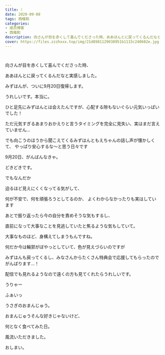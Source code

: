 ```yaml
---
title: ☾
date: 2020-09-08
tags: 西條和
categories: 
- 成员博客
- 西條和
description: 向さんが目を赤くして喜んでくださった時、ああほんとに戻ってくるんだなと実感しました。...
cover: https://files.zzzhxxx.top/img/21d8981129038951b1133c240602e.jpg 
---
```


        ﻿

















向さんが目を赤くして喜んでくださった時、












ああほんとに戻ってくるんだなと実感しました。


























みずはんが、ついに9月20日復帰します。














うれしいです。本当に。















ひと足先にみずはんとは会えたんですが、心配する隙もないぐらい元気いっぱいでした！









ただ元気すぎるあまりおかえりと言うタイミングを完全に見失い、実はまだ言えていません…









でも向こうのほうから聞こえてくるみずはんともえちゃんの話し声が懐かしくて、
やっぱり安心するな〜と思う日々です

















9月20日、がんばんなきゃ。













どきどきです。






















でもなんだか

迫るほど見えにくくなってる気がして、










何が不安で、何を頑張ろうとしてるのか、
よくわからなかったりも実はしています













あとで振り返ったら今の自分を責めそうな気もするし、


直前になって大事なことを見逃していたと焦るような気もしていて。



















大事なものほど、身構えてしまうもんですね。














何だか今は輪郭がぼやっとしていて、色が見えづらいのですが


みずはんも戻ってくるし、みなさんからたくさん特典会で応援してもらったのでがんばります…！



















配信でも見れるようなので遠くの方も見てくれたらうれしいです。

















うりゃー



















ふぁいっ









うさぎのおまんじゅう。
















おまんじゅうそんな好きじゃないけど、

何となく食べてみた日。





















風流いただきました。

























おしまい。


